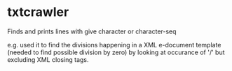 # txtcrawler

Finds and prints lines with give character or character-seq

e.g. used it to find the divisions happening in a XML e-document template (needed to find possible division by zero) by looking at occurance of '/' but excluding XML closing tags.
